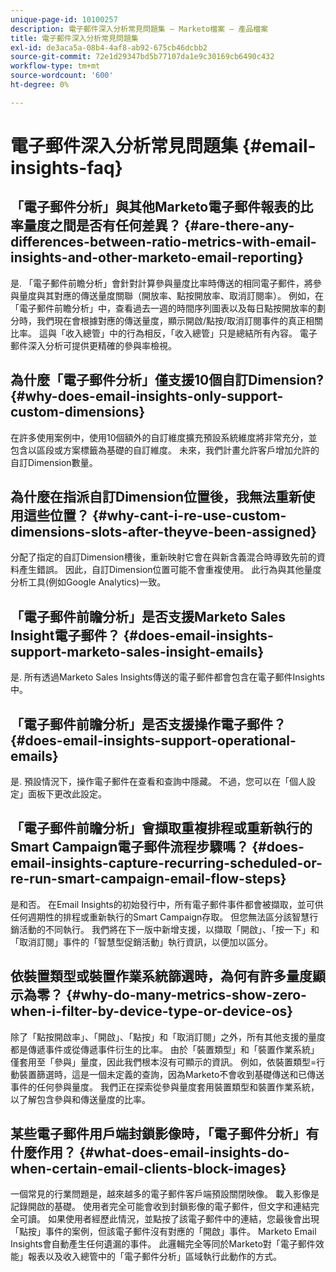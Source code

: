 ```yaml
---
unique-page-id: 10100257
description: 電子郵件深入分析常見問題集 — Marketo檔案 — 產品檔案
title: 電子郵件深入分析常見問題集
exl-id: de3aca5a-08b4-4af8-ab92-675cb46dcbb2
source-git-commit: 72e1d29347bd5b77107da1e9c30169cb6490c432
workflow-type: tm+mt
source-wordcount: '600'
ht-degree: 0%

---
```


# 電子郵件深入分析常見問題集 {#email-insights-faq}

## 「電子郵件分析」與其他Marketo電子郵件報表的比率量度之間是否有任何差異？ {#are-there-any-differences-between-ratio-metrics-with-email-insights-and-other-marketo-email-reporting}

是. 「電子郵件前瞻分析」會針對計算參與量度比率時傳送的相同電子郵件，將參與量度與其對應的傳送量度關聯（開放率、點按開放率、取消訂閱率）。 例如，在「電子郵件前瞻分析」中，查看過去一週的時間序列圖表以及每日點按開放率的劃分時，我們現在會根據對應的傳送量度，顯示開啟/點按/取消訂閱事件的真正相關比率。 這與「收入總管」中的行為相反，「收入總管」只是總結所有內容。 電子郵件深入分析可提供更精確的參與率檢視。

## 為什麼「電子郵件分析」僅支援10個自訂Dimension? {#why-does-email-insights-only-support-custom-dimensions}

在許多使用案例中，使用10個額外的自訂維度擴充預設系統維度將非常充分，並包含以區段或方案標籤為基礎的自訂維度。 未來，我們計畫允許客戶增加允許的自訂Dimension數量。

## 為什麼在指派自訂Dimension位置後，我無法重新使用這些位置？ {#why-cant-i-re-use-custom-dimensions-slots-after-theyve-been-assigned}

分配了指定的自訂Dimension槽後，重新映射它會在與新含義混合時導致先前的資料產生錯誤。 因此，自訂Dimension位置可能不會重複使用。 此行為與其他量度分析工具(例如Google Analytics)一致。

## 「電子郵件前瞻分析」是否支援Marketo Sales Insight電子郵件？ {#does-email-insights-support-marketo-sales-insight-emails}

是. 所有透過Marketo Sales Insights傳送的電子郵件都會包含在電子郵件Insights中。

## 「電子郵件前瞻分析」是否支援操作電子郵件？ {#does-email-insights-support-operational-emails}

是. 預設情況下，操作電子郵件在查看和查詢中隱藏。 不過，您可以在「個人設定」面板下更改此設定。

## 「電子郵件前瞻分析」會擷取重複排程或重新執行的Smart Campaign電子郵件流程步驟嗎？ {#does-email-insights-capture-recurring-scheduled-or-re-run-smart-campaign-email-flow-steps}

是和否。 在Email Insights的初始發行中，所有電子郵件事件都會被擷取，並可供任何週期性的排程或重新執行的Smart Campaign存取。 但您無法區分該智慧行銷活動的不同執行。 我們將在下一版中新增支援，以擷取「開啟」、「按一下」和「取消訂閱」事件的「智慧型促銷活動」執行資訊，以便加以區分。

## 依裝置類型或裝置作業系統篩選時，為何有許多量度顯示為零？ {#why-do-many-metrics-show-zero-when-i-filter-by-device-type-or-device-os}

除了「點按開啟率」、「開啟」、「點按」和「取消訂閱」之外，所有其他支援的量度都是傳遞事件或從傳遞事件衍生的比率。 由於「裝置類型」和「裝置作業系統」僅套用至「參與」量度，因此我們根本沒有可顯示的資訊。 例如，依裝置類型=行動裝置篩選時，這是一個未定義的查詢，因為Marketo不會收到基礎傳送和已傳送事件的任何參與量度。 我們正在探索從參與量度套用裝置類型和裝置作業系統，以了解包含參與和傳送量度的比率。

## 某些電子郵件用戶端封鎖影像時，「電子郵件分析」有什麼作用？ {#what-does-email-insights-do-when-certain-email-clients-block-images}

一個常見的行業問題是，越來越多的電子郵件客戶端預設關閉映像。 載入影像是記錄開啟的基礎。 使用者完全可能會收到封鎖影像的電子郵件，但文字和連結完全可讀。 如果使用者經歷此情況，並點按了該電子郵件中的連結，您最後會出現「點按」事件的案例，但該電子郵件沒有對應的「開啟」事件。 Marketo Email Insights會自動產生任何遺漏的事件。 此邏輯完全等同於Marketo對「電子郵件效能」報表以及收入總管中的「電子郵件分析」區域執行此動作的方式。
